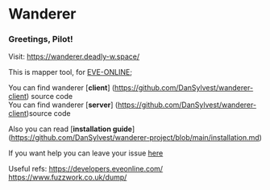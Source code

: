 # Wanderer  

### Greetings, Pilot!  

Visit: https://wanderer.deadly-w.space/  

This is mapper tool, for [EVE-ONLINE](https://github.com/DanSylvest/wanderer-project/blob/main/installation.md);  

You can find wanderer  [__client__] (https://github.com/DanSylvest/wanderer-client) source code  
You can find wanderer  [__server__] (https://github.com/DanSylvest/wanderer-client)source code  

Also you can read [__installation guide__] (https://github.com/DanSylvest/wanderer-project/blob/main/installation.md)  

If you want help you can leave your issue [here](https://github.com/DanSylvest/wanderer-project/issues)  

Useful refs:
<https://developers.eveonline.com/>  
<https://www.fuzzwork.co.uk/dump/>  
